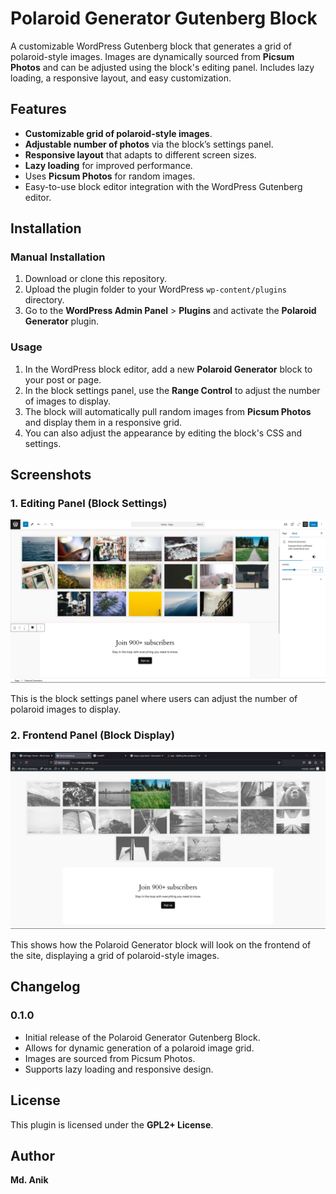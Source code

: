 # Polaroid Generator Gutenberg Block

A customizable WordPress Gutenberg block that generates a grid of polaroid-style images. Images are dynamically sourced from **Picsum Photos** and can be adjusted using the block's editing panel. Includes lazy loading, a responsive layout, and easy customization.

## Features

- **Customizable grid of polaroid-style images**.
- **Adjustable number of photos** via the block’s settings panel.
- **Responsive layout** that adapts to different screen sizes.
- **Lazy loading** for improved performance.
- Uses **Picsum Photos** for random images.
- Easy-to-use block editor integration with the WordPress Gutenberg editor.

## Installation

### Manual Installation

1. Download or clone this repository.
2. Upload the plugin folder to your WordPress `wp-content/plugins` directory.
3. Go to the **WordPress Admin Panel** > **Plugins** and activate the **Polaroid Generator** plugin.

### Usage

1. In the WordPress block editor, add a new **Polaroid Generator** block to your post or page.
2. In the block settings panel, use the **Range Control** to adjust the number of images to display.
3. The block will automatically pull random images from **Picsum Photos** and display them in a responsive grid.
4. You can also adjust the appearance by editing the block's CSS and settings.

## Screenshots

### 1. Editing Panel (Block Settings)
![Editing Panel](assets/images/screenshot-1.png)

This is the block settings panel where users can adjust the number of polaroid images to display.

### 2. Frontend Panel (Block Display)
![Frontend Panel](assets/images/screenshot-2.png)

This shows how the Polaroid Generator block will look on the frontend of the site, displaying a grid of polaroid-style images.

## Changelog

### 0.1.0
- Initial release of the Polaroid Generator Gutenberg Block.
- Allows for dynamic generation of a polaroid image grid.
- Images are sourced from Picsum Photos.
- Supports lazy loading and responsive design.

## License

This plugin is licensed under the **GPL2+ License**.

## Author

**Md. Anik** 
